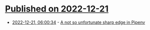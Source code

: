 # [Published on 2022-12-21](index.md)

* [2022-12-21, 06:00:34](https://news.ycombinator.com/item?id=34077221) - [A not so unfortunate sharp edge in Pipenv](https://0xda.de/blog/2022/12/a-not-so-unfortunate-sharp-edge-in-pipenv/)
